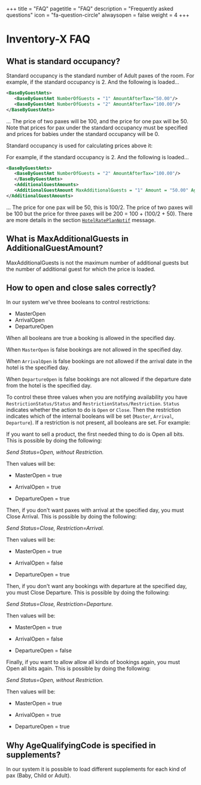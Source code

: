 +++
title = "FAQ"
pagetitle = "FAQ"
description = "Frequently asked questions"
icon = "fa-question-circle"
alwaysopen = false
weight = 4
+++

# Inventory-X FAQ

## What is standard occupancy?

Standard occupancy is the standard number of Adult paxes of the room. For example, if the standard occupancy is 2. And the following is loaded...

~~~xml
<BaseByGuestAmts>
   <BaseByGuestAmt NumberOfGuests = "1" AmountAfterTax="50.00"/>
   <BaseByGuestAmt NumberOfGuests = "2" AmountAfterTax="100.00"/>
</BaseByGuestAmts>
~~~

... The price of two paxes will be 100, and the price for one pax will
be 50. Note that prices for pax under the standard occupancy must be specified and prices for babies under the standard occupancy will be 0. 

Standard occupancy is used for calculating prices above it:

For example, if the standard occupancy is 2. And the following is loaded...


~~~xml
<BaseByGuestAmts>
   <BaseByGuestAmt NumberOfGuests = "2" AmountAfterTax="100.00"/>
   </BaseByGuestAmts>
   <AdditionalGuestAmounts>
   <AdditionalGuestAmount MaxAdditionalGuests = "1" Amount = "50.00" AgeQualifyingCode = "10"/>
</AdditionalGuestAmounts>
~~~ 

... The price for one pax will be 50, this is 100/2.  The price of two paxes will be 100 but the price for three paxes will be 200 = 100 + (100/2 + 50). There are more details in the section [`HotelRatePlanNotif`](/inventory-x/api-reference/messages/product-load/hotelrateplannotif/)  message.



## What is MaxAdditionalGuests in AdditionalGuestAmount?

MaxAdditionalGuests is not the maximum number of additional guests but the number of additional guest for which the price is loaded.



## How to open and close sales correctly?

In our system we've three booleans to control restrictions:

-   MasterOpen
-   ArrivalOpen
-   DepartureOpen



When all booleans are true a booking is allowed in the specified day.

When `MasterOpen` is false bookings are not allowed in the specified day.

When `ArrivalOpen` is false bookings are not allowed if the arrival date in the hotel is the specified day.

When `DepartureOpen` is false bookings are not allowed if the departure date from the hotel is the specified day.

To control these three values when you are notifying availability you have `RestrictionStatus/Status` and `RestrictionStatus/Restriction`. `Status` indicates whether the action to do is `Open` or `Close`. Then the restriction indicates which of the internal booleans will be set (`Master`, `Arrival`, `Departure`). If a restriction is not present, all booleans are set. For example:

If you want to sell a product, the first needed thing to do is Open all bits. This is possible by doing the following:

_Send Status=Open, without Restriction._

Then values will be:

   - MasterOpen = true

   - ArrivalOpen = true

   - DepartureOpen = true

Then, if you don't want paxes with arrival at the specified day, you must Close Arrival. This is possible by doing the following:

_Send Status=Close, Restriction=Arrival._

Then values will be:

   - MasterOpen = true

   - ArrivalOpen = false

   - DepartureOpen = true

Then, if you don't want any bookings with departure at the specified day, you must Close Departure. This is possible by doing the following:

_Send Status=Close, Restriction=Departure._

Then values will be:

   - MasterOpen = true

   - ArrivalOpen = false

   - DepartureOpen = false

Finally, if you want to allow allow all kinds of bookings again, you must Open all bits again. This is possible by doing the following:

_Send Status=Open, without Restriction._

Then values will be:

   - MasterOpen = true

   - ArrivalOpen = true

   - DepartureOpen = true



## Why AgeQualifyingCode is specified in supplements?

In our system it is possible to load different supplements for each kind of pax (Baby, Child or Adult).
